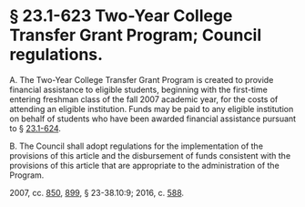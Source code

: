 # § 23.1-623 Two-Year College Transfer Grant Program; Council regulations.

<p>A. The Two-Year College Transfer Grant Program is created to provide financial assistance to eligible students, beginning with the first-time entering freshman class of the fall 2007 academic year, for the costs of attending an eligible institution. Funds may be paid to any eligible institution on behalf of students who have been awarded financial assistance pursuant to § <a href='http://law.lis.virginia.gov/vacode/23.1-624/'>23.1-624</a>.</p><p>B. The Council shall adopt regulations for the implementation of the provisions of this article and the disbursement of funds consistent with the provisions of this article that are appropriate to the administration of the Program.</p><p>2007, cc. <a href='http://lis.virginia.gov/cgi-bin/legp604.exe?071+ful+CHAP0850'>850</a>, <a href='http://lis.virginia.gov/cgi-bin/legp604.exe?071+ful+CHAP0899'>899</a>, § 23-38.10:9; 2016, c. <a href='http://lis.virginia.gov/cgi-bin/legp604.exe?161+ful+CHAP0588'>588</a>.</p>
